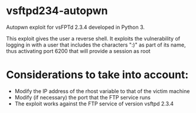 # vsftpd234-autopwn
Autopwn exploit for vsFPTd 2.3.4 developed in Python 3.

This exploit gives the user a reverse shell. It exploits the vulnerability of logging in with a user that includes the characters ":)" as part of its name, thus activating port 6200 that will provide a session as root


# Considerations to take into account:

- Modify the IP address of the rhost variable to that of the victim machine
- Modify (if necessary) the port that the FTP service runs
- The exploit works against the FTP service of version vsftpd 2.3.4
